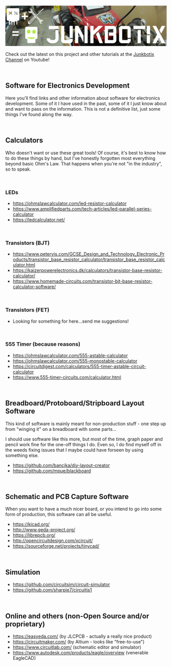 ![Junkbotix Banner](./images/banner-1024px.jpg)

Check out the latest on this project and other tutorials at the [Junkbotix Channel](https://www.youtube.com/channel/UCNxQ47xBEYjD-mey_lxj9Aw) on Youtube!

<br>

## Software for Electronics Development

Here you'll find links and other information about software for electronics development. Some of it I have used in the past, some of it I just know about and want to pass on the information. This is not a definitive list, just some things I've found along the way.

<br>

## Calculators

Who doesn't want or use these great tools! Of course, it's best to know how to do these things by hand, but I've honestly forgotten most everything beyond basic Ohm's Law. That happens when you're not "in the industry", so to speak.

<br>

### LEDs

* https://ohmslawcalculator.com/led-resistor-calculator
* https://www.amplifiedparts.com/tech-articles/led-parallel-series-calculator
* https://ledcalculator.net/

<br>

### Transistors (BJT)

* https://www.petervis.com/GCSE_Design_and_Technology_Electronic_Products/transistor_base_resistor_calculator/transistor_base_resistor_calculator.html
* https://kaizerpowerelectronics.dk/calculators/transistor-base-resistor-calculator/
* https://www.homemade-circuits.com/transistor-bjt-base-resistor-calculator-software/

<br>

### Transistors (FET)

* Looking for something for here...send me suggestions!

<br>

### 555 Timer (because reasons) 

* https://ohmslawcalculator.com/555-astable-calculator
* https://ohmslawcalculator.com/555-monostable-calculator
* https://circuitdigest.com/calculators/555-timer-astable-circuit-calculator
* https://www.555-timer-circuits.com/calculator.html

<br>

## Breadboard/Protoboard/Stripboard Layout Software

This kind of software is mainly meant for non-production stuff - one step up from "winging it" on a breadboard with some parts...

I should use software like this more, but most of the time, graph paper and pencil work fine for the one-off things I do. Even so, I do find myself off in the weeds fixing issues that I maybe could have forseen by using something else.

* https://github.com/bancika/diy-layout-creator
* https://github.com/mpue/blackboard

<br>

## Schematic and PCB Capture Software

When you want to have a much nicer board, or you intend to go into some form of production, this software can all be useful.


* https://kicad.org/
* http://www.geda-project.org/
* https://librepcb.org/
* http://opencircuitdesign.com/xcircuit/
* https://sourceforge.net/projects/tinycad/

<br>

## Simulation

* https://github.com/circuitsim/circuit-simulator
* https://github.com/sharpie7/circuitjs1

<br>

## Online and others (non-Open Source and/or proprietary)

* https://easyeda.com/ (by JLCPCB - actually a really nice product)
* https://circuitmaker.com/ (by Altium - looks like "free-to-use")
* https://www.circuitlab.com/ (schematic editor and simulator)
* https://www.autodesk.com/products/eagle/overview (venerable EagleCAD)

